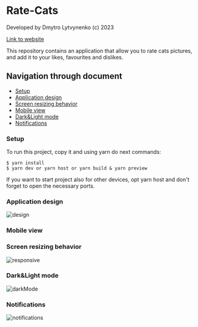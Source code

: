 # Rate-Cats
Developed by Dmytro Lytvynenko (с) 2023

[Link to website]([https://react-pizza-nu-dun.vercel.app/](https://rate-cats.vercel.app/))

This repository contains an application that allow you to rate cats pictures, and add it to your likes, favourites and dislikes. 

## Navigation through document
* [Setup](#Setup)
* [Application design](#Application-design)
* [Screen resizing behavior](#Screen-resizing-behavior)
* [Mobile view](#Mobile-view)
* [Dark&Light mode](#Dark&Light-mode)
* [Notifications](#Notifications)

### Setup
To run this project, copy it and using yarn do next commands:

```
$ yarn install
$ yarn dev or yarn host or yarn build & yarn preview
```
If you want to start project also for other devices, opt yarn host and don't forget to open the necessary ports.

### Application design
![design](https://github.com/Dimativ/Rate-Cats/assets/88792228/5585b940-b8f8-446a-b8f1-0d20f071f70c)
### Mobile view
### Screen resizing behavior
![responsive](https://github.com/Dimativ/Rate-Cats/assets/88792228/8ec6f3c9-8cde-4a2a-b61f-58cf08c42187)
### Dark&Light mode
![darkMode](https://github.com/Dimativ/Rate-Cats/assets/88792228/268bca83-972e-4cb0-922b-cc830b7983c8)
### Notifications
![notifications](https://github.com/Dimativ/Rate-Cats/assets/88792228/8f9103b3-21ed-4dff-95bd-a04e21d5cd00)
